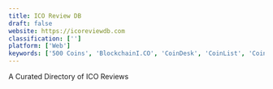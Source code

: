```yaml
---
title: ICO Review DB
draft: false 
website: https://icoreviewdb.com
classification: ['']
platform: ['Web']
keywords: ['500 Coins', 'BlockchainI.CO', 'CoinDesk', 'CoinList', 'Coinbase Earn', 'Coinswipe', 'ConcourseQ', 'CryptoReach', 'CryptoTrend', 'ICO Bounty Hunt', 'ICO Parrot', 'ICO Watch List', 'ICO drip', 'ICODrops', 'ICObench', 'Squirrel Portfolio Tracker', 'Token Data', 'Top ICO List']
---
```

A Curated Directory of ICO Reviews